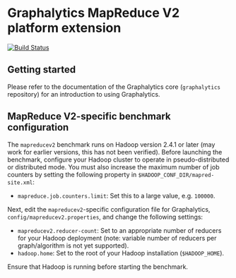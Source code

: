 # Graphalytics MapReduce V2 platform extension

[![Build Status](http://jenkins.tribler.org/buildStatus/icon?job=Graphalytics_MapReduceV2_master_tester)](http://jenkins.tribler.org/job/Graphalytics_MapReduceV2_master_tester/)


## Getting started

Please refer to the documentation of the Graphalytics core (`graphalytics` repository) for an introduction to using Graphalytics.


## MapReduce V2-specific benchmark configuration

The `mapreducev2` benchmark runs on Hadoop version 2.4.1 or later (may work for earlier versions, this has not been verified). Before launching the benchmark, configure your Hadoop cluster to operate in pseudo-distributed or distributed mode. You must also increase the maximum number of job counters by setting the following property in `$HADOOP_CONF_DIR/mapred-site.xml`:

 - `mapreduce.job.counters.limit`: Set this to a large value, e.g. `100000`.

Next, edit the `mapreducev2`-specific configuration file for Graphalytics, `config/mapreducev2.properties`, and change the following settings:

 - `mapreducev2.reducer-count`: Set to an appropriate number of reducers for your Hadoop deployment (note: variable number of reducers per graph/algorithm is not yet supported).
 - `hadoop.home`: Set to the root of your Hadoop installation (`$HADOOP_HOME`).

Ensure that Hadoop is running before starting the benchmark.


